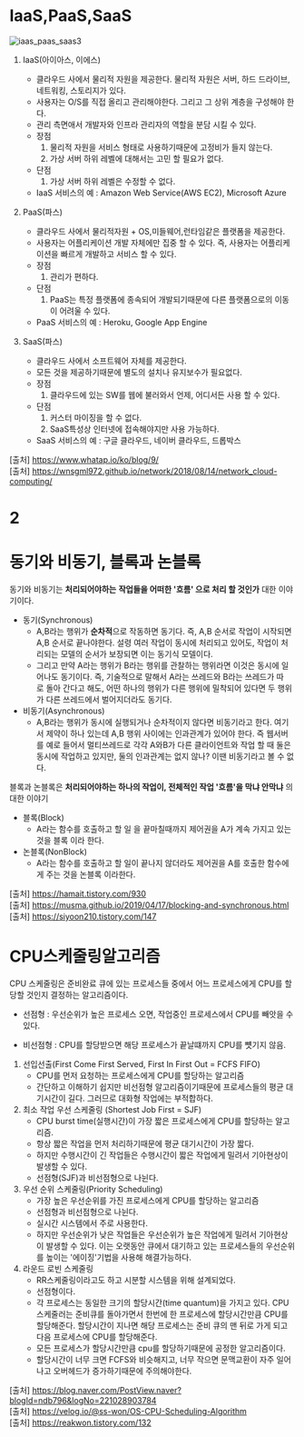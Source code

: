 
# IaaS,PaaS,SaaS
![iaas_paas_saas3](https://user-images.githubusercontent.com/22884224/135639714-7ee59dea-695b-44b2-8a7e-5db5a84eee4e.png)   
1. IaaS(아이아스, 이에스)
    - 클라우드 사에서 물리적 자원을 제공한다. 물리적 자원은 서버, 하드 드라이브, 네트워킹, 스토리지가 있다.
    - 사용자는 O/S를 직접 올리고 관리해야한다. 그리고 그 상위 계층을 구성해야 한다.
    - 관리 측면애서 개발자와 인프라 관리자의 역할을 분담 시킬 수 있다.
    - 장점
      1) 물리적 자원을 서비스 형태로 사용하기때문에 고정비가 들지 않는다.
      2) 가상 서버 하위 레벨에 대해서는 고민 할 필요가 없다.
    - 단점
      1) 가상 서버 하위 레벨은 수정할 수 없다.
    - IaaS 서비스의 예 : Amazon Web Service(AWS EC2), Microsoft Azure

2. PaaS(파스)
    - 클라우드 사에서 물리적자원 + OS,미들웨어,런타임같은 플랫폼을 제공한다.
    - 사용자는 어플리케이션 개발 자체에만 집중 할 수 있다. 즉, 사용자는 어플리케이션을 빠르게 개발하고 서비스 할 수 있다.
    - 장점
      1) 관리가 편하다.
    - 단점
      1) PaaS는 특정 플랫폼에 종속되어 개발되기때문에 다른 플랫폼으로의 이동이 어려울 수 있다.
    - PaaS 서비스의 예 : Heroku, Google App Engine

3. SaaS(파스)
    - 클라우드 사에서 소프트웨어 자체를 제공한다.
    - 모든 것을 제공하기때문에 별도의 설치나 유지보수가 필요없다.
    - 장점
      1) 클라우드에 있는 SW를 웹에 불러와서 언제, 어디서든 사용 할 수 있다.
    - 단점
      1) 커스터 마이징을 할 수 없다.
      2) SaaS특성상 인터넷에 접속해야지만 사용 가능하다.
    - SaaS 서비스의 예 : 구글 클라우드, 네이버 클라우드, 드롭박스

[출처] https://www.whatap.io/ko/blog/9/   
[출처] https://wnsgml972.github.io/network/2018/08/14/network_cloud-computing/   

# 2
# 동기와 비동기, 블록과 논블록
동기와 비동기는 **처리되어야하는** **작업들을 어떠한 '흐름' 으로 처리 할 것인가**  대한 이야기이다.

- 동기(Synchronous)
    - A,B라는 행위가 **순차적**으로 작동하면 동기다. 즉, A,B 순서로 작업이 시작되면 A,B 순서로 끝나야한다. 설령 여러 작업이 동시에 처리되고 있어도, 작업이 처리되는 모델의 순서가 보장되면 이는 동기식 모델이다.
    - 그리고 만약 A라는 행위가 B라는 행위를 관찰하는 행위라면 이것은 동시에 일어나도 동기이다. 즉, 기술적으로 말해서 A라는 쓰레드와 B라는 쓰레드가 따로 돌아 간다고 해도, 어떤 하나의 행위가 다른 행위에 밀착되어 있다면 두 행위가 다른 쓰레드에서 벌어지더라도 동기다.
- 비동기(Asynchronous)
    - A,B라는 행위가 동시에 실행되거나 순차적이지 않다면 비동기라고 한다. 여기서 제약이 하나 있는데 A,B 행위 사이에는 인과관계가 있어야 한다. 즉 웹서버를 예로 들어서 멀티쓰레드로 각각 A와B가 다른 클라이언트와 작업 할 때 둘은 동시에 작업하고 있지만, 둘의 인과관계는 없지 않나? 이땐 비동기라고 볼 수 없다.
    

블록과 논블록은 **처리되어야하는 하나의 작업이, 전체적인 작업 '흐름'을 막냐 안막냐** 의 대한 이야기

- 블록(Block)
    - A라는 함수를 호출하고 할 일 을 끝마칠때까지 제어권을 A가 계속 가지고 있는것을 블록 이라 한다.
- 논블록(NonBlock)
    - A라는 함수를 호출하고 할 일이 끝나지 않더라도 제어권을 A를 호출한 함수에게 주는 것을 논블록 이라한다.   
    
[출처] https://hamait.tistory.com/930   
[출처] https://musma.github.io/2019/04/17/blocking-and-synchronous.html   
[출처] https://siyoon210.tistory.com/147

# CPU스케줄링알고리즘
CPU 스케줄링은 준비완료 큐에 있는 프로세스들 중에서 어느 프로세스에게 CPU를 할당할 것인지 결정하는 알고리즘이다.

- 선점형 : 우선순위가 높은 프로세스 오면, 작업중인 프로세스에서 CPU를 빼앗을 수 있다.

- 비선점형 : CPU를 할당받으면 해당 프로세스가 끝날떄까지 CPU를 뻇기지 않음.

1. 선입선출(First Come First Served, First In First Out = FCFS FIFO)
    - CPU를 먼저 요청하는 프로세스에게 CPU를 할당하는 알고리즘
    - 간단하고 이해하기 쉽지만 비선점형 알고리즘이기때문에 프로세스들의 평균 대기시간이 길다. 그러므로 대화형 작업에는 부적합하다.
2. 최소 작업 우선 스케줄링 (Shortest Job First = SJF)
    - CPU burst time(실행시간)이 가장 짧은 프로세스에게 CPU를 할당하는 알고리즘.
    - 항상 짧은 작업을 먼저 처리하기때문에 평균 대기시간이 가장 짧다.
    - 하지만 수행시간이 긴 작업들은 수행시간이 짧은 작업에게  밀려서 기아현상이 발생할 수 있다.
    - 선점형(SJF)과 비선점형으로 나뉜다.
3. 우선 순위 스케줄링(Priority Scheduling)
    - 가장 높은 우선순위를 가진 프로세스에게 CPU를 할당하는 알고리즘
    - 선점형과 비선점형으로 나뉜다.
    - 실시간 시스템에서 주로 사용한다.
    - 하지만 우선순위가 낮은 작업들은 우선순위가 높은 작업에게 밀려서 기아현상이 발생할 수 있다. 이는 오랫동안 큐에서 대기하고 있는 프로세스들의 우선순위를 높이는 '에이징'기법을 사용해 해결가능하다.
4. 라운드 로빈 스케줄링
    - RR스케줄링이라고도 하고 시분할 시스템을 위해 설계되었다.
    - 선점형이다.
    - 각 프로세스는 동일한 크기의 할당시간(time quantum)을 가지고 있다. CPU스케줄러는 준비큐를 돌아가면서 한번에 한 프로세스에 할당시간만큼 CPU를 할당해준다.  할당시간이 지나면 해당 프로세스는 준비 큐의 맨 뒤로 가게 되고 다음 프로세스에 CPU를 할당해준다.
    - 모든 프로세스가 할당시간만큼 cpu를 할당하기때문에 공정한 알고리즘이다.
    - 할당시간이 너무 크면 FCFS와 비슷해지고, 너무 작으면 문맥교환이 자주 일어나고 오버헤드가 증가하기때문에 주의해야한다.

[출처] https://blog.naver.com/PostView.naver?blogId=ndb796&logNo=221028903784   
[출처] https://velog.io/@ss-won/OS-CPU-Scheduling-Algorithm   
[출처] https://reakwon.tistory.com/132

